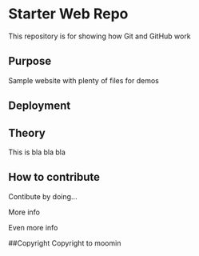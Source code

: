 # Starter Web Repo

This repository is for showing how Git and GitHub work

## Purpose

Sample website with plenty of files for demos

## Deployment


## Theory
This is bla bla bla

## How to contribute
Contibute by doing...

More info

Even more info

##Copyright
Copyright to moomin